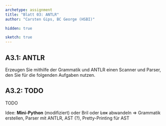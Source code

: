 ```yaml
---
archetype: assignment
title: "Blatt 03: ANTLR"
author: "Carsten Gips, BC George (HSBI)"

hidden: true

sketch: true
---
```



## A3.1: ANTLR

Erzeugen Sie mithilfe der Grammatik und ANTLR einen Scanner und Parser, den Sie für
die folgenden Aufgaben nutzen.


## A3.2: TODO

TODO


Idee: **Mini-Python** (modifiziert) oder Bril oder ~~Lox~~ abwandeln => Grammatik erstellen, Parser mit ANTLR, AST (?), Pretty-Printing für AST
